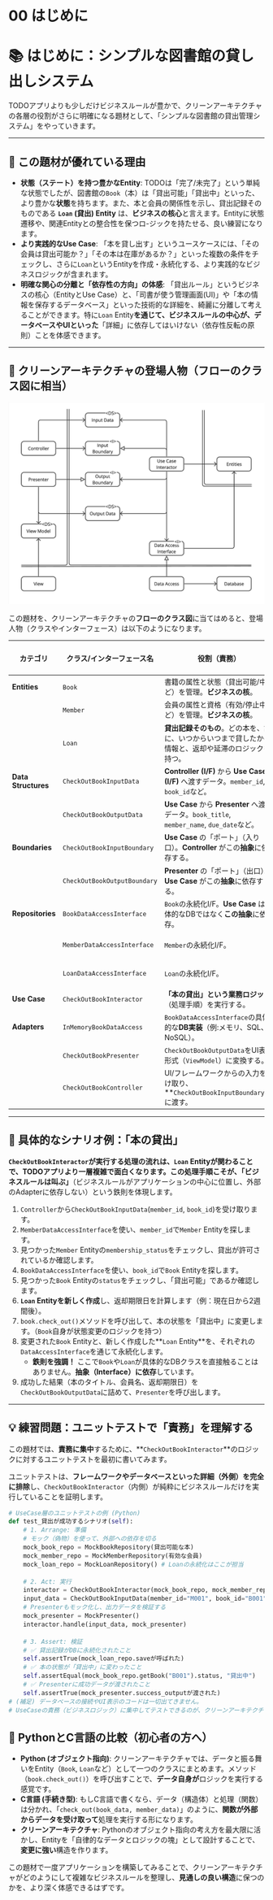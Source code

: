# 00 はじめに

# 📚 はじめに：シンプルな図書館の貸し出しシステム

TODOアプリよりも少しだけビジネスルールが豊かで、クリーンアーキテクチャの各層の役割がさらに明確になる題材として、「シンプルな図書館の貸出管理システム」をやっていきます。

---

## 🌟 この題材が優れている理由

- **状態（ステート）を持つ豊かなEntity**:
TODOは「完了/未完了」という単純な状態でしたが、図書館の`Book`（本）は「貸出可能」「貸出中」といった、より豊かな**状態**を持ちます。また、本と会員の関係性を示し、貸出記録そのものである **`Loan` (貸出) Entity** は、**ビジネスの核心**と言えます。Entityに状態遷移や、関連Entityとの整合性を保つロ-ジックを持たせる、良い練習になります。
- **より実践的なUse Case**:
「本を貸し出す」というユースケースには、「その会員は貸出可能か？」「その本は在庫があるか？」といった複数の条件をチェックし、さらに`Loan`というEntityを作成・永続化する、より実践的なビジネスロジックが含まれます。
- **明確な関心の分離と「依存性の方向」の体感**:
「貸出ルール」というビジネスの核心（EntityとUse Case）と、「司書が使う管理画面(UI)」や「本の情報を保存するデータベース」といった技術的な詳細を、綺麗に分離して考えることができます。特に`Loan` Entity**を通じて、ビジネスルールの中心が、データベースやUIといった**「詳細」に依存してはいけない（依存性反転の原則）ことを体感できます。

---

## 🧩 クリーンアーキテクチャの登場人物（フローのクラス図に相当）

![クリーンアーキテクチャ](../クリーンアーキテクチャ・クラス図.png)

この題材を、クリーンアーキテクチャの**フローのクラス図**に当てはめると、登場人物（クラスやインターフェース）は以下のようになります。

| カテゴリ | クラス/インターフェース名 | 役割（責務） | クラス図のどこに相当するか |
| --- | --- | --- | --- |
| **Entities** | `Book` | 書籍の属性と状態（貸出可能/中など）を管理。**ビジネスの核**。 | 中心層（Entities） |
|  | `Member` | 会員の属性と資格（有効/停止中など）を管理。**ビジネスの核**。 | 中心層（Entities） |
|  | `Loan` | **貸出記録そのもの**。どの本を、誰に、いつからいつまで貸したかの情報と、返却や延滞のロジックを持つ。 | 中心層（Entities） |
| **Data Structures** | `CheckOutBookInputData` | **Controller (I/F)** から **Use Case (I/F)** へ渡すデータ。`member_id`, `book_id`など。 | DTO (データ転送オブジェクト) |
|  | `CheckOutBookOutputData` | **Use Case** から **Presenter** へ渡すデータ。`book_title`, `member_name`, `due_date`など。 | DTO (データ転送オブジェクト) |
| **Boundaries** | `CheckOutBookInputBoundary` | **Use Case** の「ポート」（入り口）。**Controller** がこの**抽象**に依存する。 | Use Case層のI/F |
|  | `CheckOutBookOutputBoundary` | **Presenter** の「ポート」（出口）。**Use Case** がこの**抽象**に依存する。 | Use Case層のI/F |
| **Repositories** | `BookDataAccessInterface` | `Book`の永続化I/F。**Use Case** は具体的なDBではなく**この抽象**に依存。 | Repository I/F (Gateway) |
|  | `MemberDataAccessInterface` | `Member`の永続化I/F。 | Repository I/F (Gateway) |
|  | `LoanDataAccessInterface` | `Loan`の永続化I/F。 | Repository I/F (Gateway) |
| **Use Case** | `CheckOutBookInteractor` | **「本の貸出」という業務ロジック**（処理手順）を実行する。 | Use Case層の実装 |
| **Adapters** | `InMemoryBookDataAccess` | `BookDataAccessInterface`の具体的な**DB実装**（例:メモリ、SQL、NoSQL）。 | Adapters層の実装 |
|  | `CheckOutBookPresenter` | `CheckOutBookOutputData`をUI表示形式（`ViewModel`）に変換する。 | Adapters層の実装 |
|  | `CheckOutBookController` | UI/フレームワークからの入力を受け取り、\*\*`CheckOutBookInputBoundary`\*\*に渡す。 | Adapters層の実装 |

---

## 🚀 具体的なシナリオ例：「本の貸出」

**`CheckOutBookInteractor`が実行する処理の流れは、`Loan` Entityが関わることで、TODOアプリより一層複雑で面白くなります。この処理手順こそが、「ビジネスルールは叫ぶ」**（ビジネスルールがアプリケーションの中心に位置し、外部のAdapterに依存しない）という鉄則を体現します。

1. `Controller`から`CheckOutBookInputData`(`member_id`, `book_id`)を受け取ります。
2. `MemberDataAccessInterface`を使い、`member_id`で`Member` Entityを探します。
3. 見つかった`Member` Entityの`membership_status`をチェックし、貸出が許可されているか確認します。
4. `BookDataAccessInterface`を使い、`book_id`で`Book` Entityを探します。
5. 見つかった`Book` Entityの`status`をチェックし、「貸出可能」であるか確認します。
6. **`Loan` Entityを新しく作成**し、返却期限日を計算します（例：現在日から2週間後）。
7. `book.check_out()`メソッドを呼び出して、本の状態を「貸出中」に変更します。（`Book`自身が状態変更のロジックを持つ）
8. 変更された`Book` Entityと、新しく作成した\*\*`Loan` Entity\*\*を、それぞれの`DataAccessInterface`を通じて永続化します。
    - **鉄則を強調！** ここで`Book`や`Loan`が具体的なDBクラスを直接触ることはありません。**抽象（Interface）に依存**しています。
9. 成功した結果（本のタイトル、会員名、返却期限日）を`CheckOutBookOutputData`に詰めて、`Presenter`を呼び出します。

---

## 💡 練習問題：ユニットテストで「責務」を理解する

この題材では、**責務に集中**するために、\*\*`CheckOutBookInteractor`\*\*のロジックに対するユニットテストを最初に書いてみます。

ユニットテストは、**フレームワークやデータベースといった詳細（外側）を完全に排除**し、`CheckOutBookInteractor`（内側）が純粋にビジネスルールだけを実行していることを証明します。

```python
# UseCase層のユニットテストの例 (Python)
def test_貸出が成功するシナリオ(self):
    # 1. Arrange: 準備
    # モック（偽物）を使って、外部への依存を切る
    mock_book_repo = MockBookRepository(貸出可能な本)
    mock_member_repo = MockMemberRepository(有効な会員)
    mock_loan_repo = MockLoanRepository() # Loanの永続化はここが担当

    # 2. Act: 実行
    interactor = CheckOutBookInteractor(mock_book_repo, mock_member_repo, mock_loan_repo)
    input_data = CheckOutBookInputData(member_id="M001", book_id="B001")
    # Presenterもモック化し、出力データを検証する
    mock_presenter = MockPresenter()
    interactor.handle(input_data, mock_presenter)

    # 3. Assert: 検証
    # ✅ 貸出記録がDBに永続化されたこと
    self.assertTrue(mock_loan_repo.saveが呼ばれた)
    # ✅ 本の状態が「貸出中」に変わったこと
    self.assertEqual(mock_book_repo.getBook("B001").status, "貸出中")
    # ✅ Presenterに成功データが渡されたこと
    self.assertTrue(mock_presenter.success_outputが渡された)
# (補足) データベースの接続やUI表示のコードは一切出てきません。
# UseCaseの責務（ビジネスロジック）に集中してテストできるのが、クリーンアーキテクチャの強みです。

```

## 🐍 PythonとC言語の比較（初心者の方へ）

- **Python (オブジェクト指向)**: クリーンアーキテクチャでは、データと振る舞いをEntity（`Book`, `Loan`など）として一つのクラスにまとめます。メソッド（`book.check_out()`）を呼び出すことで、**データ自身が**ロジックを実行する感覚です。
- **C言語 (手続き型)**: もしC言語で書くなら、データ（構造体）と処理（関数）は分かれ、「`check_out(book_data, member_data)`」のように、**関数が外部からデータを受け取って**処理を実行する形になります。
- **クリーンアーキテクチャ**: Pythonのオブジェクト指向の考え方を最大限に活かし、Entityを「自律的なデータとロジックの塊」として設計することで、**変更に強い**構造を作ります。

この題材で一度アプリケーションを構築してみることで、クリーンアーキテクチャがどのようにして複雑なビジネスルールを整理し、**見通しの良い構造**に保つのかを、より深く体感できるはずです。
